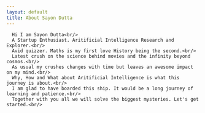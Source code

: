 ```yaml
---
layout: default
title: About Sayon Dutta
---
```


	  Hi I am Sayon Dutta<br/>
	  A Startup Enthusiast. Aritificial Intelligence Research and Explorer.<br/>
	  Avid quizzer. Maths is my first love History being the second.<br/>
	  Latest crush on the science behind movies and the infinity beyond cosmos.<br/>
	  As usual my crushes changes with time but leaves an awesome impact on my mind.<br/>
	  Why, How and What about Aritificial Intelligence is what this journey is about.<br/>
	  I am glad to have boarded this ship. It would be a long journey of learning and patience.<br/>
	  Together with you all we will solve the biggest mysteries. Let's get started.<br/>